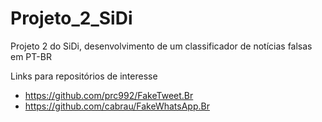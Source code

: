 # Projeto_2_SiDi
Projeto 2 do SiDi, desenvolvimento de um classificador de notícias falsas em PT-BR

Links para repositórios de interesse
- https://github.com/prc992/FakeTweet.Br
- https://github.com/cabrau/FakeWhatsApp.Br
